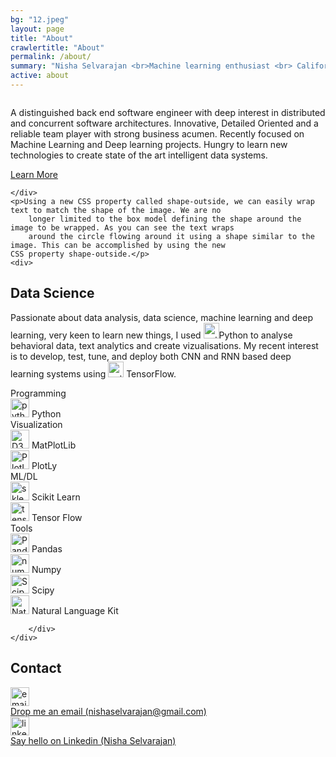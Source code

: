 ```yaml
---
bg: "12.jpeg"
layout: page
title: "About"
crawlertitle: "About"
permalink: /about/
summary: "Nisha Selvarajan <br>Machine learning enthusiast <br> California, US"
active: about
---
```



<div class="intro">
 <div class="avatar">
  	<!-- Section -->
  					<section class="wrapper style1">
  						<div class="inner">
  							<!-- 2 Columns -->
  								<div class="flex flex-2">
  									<div class="col col1">
  										<div class="image round fit">
  											<a href="generic.html" class="link"><img src="images/pic01.jpg" alt="" /></a>
  										</div>
  									</div>
  									<div class="col col2">
  											<p> A distinguished back end software engineer with deep interest in  distributed and concurrent software architectures.
                                                         Innovative, Detailed Oriented and a reliable team player  with strong business acumen.
                                                         Recently focused on Machine Learning and Deep learning projects.
                                                         Hungry to learn new technologies to create state of the art intelligent data systems. </p>
  										<a href="#" class="button">Learn More</a>
  									</div>
  								</div>
  						</div>
  					</section>
    </div>

</div>


<div class="bd">
    <div class="circle">
      											<a href="generic.html" class="link"><img src="images/pic01.jpg" alt="" /></a>

    </div>
    <p>Using a new CSS property called shape-outside, we can easily wrap text to match the shape of the image. We are no
        longer limited to the box model defining the shape around the image to be wrapped. As you can see the text wraps
        around the circle flowing around it using a shape similar to the image. This can be accomplished by using the new
    CSS property shape-outside.</p>
    <div>


<h2 class='about-h2'>Data Science</h2>

Passionate about data analysis, data science, machine learning and deep learning, very keen to learn new things,
I used <img class="inline-icon" src="../../assets/images/icons/python.png" width="25" alt="python icon" title="Python"><span class='salient'>Python</span>
to analyse behavioral data, text analytics and create vizualisations. My recent interest is to
develop, test, tune, and deploy both CNN and RNN based deep learning systems using <img class="inline-icon" src="../../assets/images/icons/tf.png" width="25" alt="python icon" title="Python">
<span class='salient'>TensorFlow</span>.


<div class='card-section'>
    <div class='skills'>
        <div class='skills-col'>
            <div class="skills-cat">Programming</div>
            <div class="skills-item">
                <img src="../../assets/images/icons/python.png" width="30" alt="python icon" title="Python">
                Python
            </div>
        </div>
        <div class='skills-col'>
            <div class="skills-cat">Visualization</div>
            <div class="skills-item">
                <img src="../../assets/images/icons/matplotlib.png" width="30" alt="D3 icon" title="D3">
                MatPlotLib
            </div>
            <div class="skills-item">
                <img src="../../assets/images/icons/plotly.png" width="30" alt="PlotLy icon" title="PlotLy">
                PlotLy
            </div>
        </div>
        <div class='skills-col'>
            <div class="skills-cat">ML/DL</div>
            <div class="skills-item">
                <img src="../../assets/images/icons/sklearn.png" width="30" alt="sklearn icon" title="Scikit Learn">
                Scikit Learn
            </div>
            <div class="skills-item">
                <img src="../../assets/images/icons/tf.png" width="30" alt="tensorflow icon" title="Tensor Flow">
                Tensor Flow
            </div>
        </div>
        <div class='skills-col'>
            <div class="skills-cat">Tools</div>
            <div class="skills-item">
                <img src="../../assets/images/icons/pandas.png" width="30" alt="Pandas icon" title="Pandas">
                Pandas
            </div>
            <div class="skills-item">
                <img src="../../assets/images/icons/np.png" width="30" alt="numpy icon" title="Numpy">
                Numpy
            </div>
            <div class="skills-item">
                <img src="../../assets/images/icons/scipy.png" width="30" alt="Scipy icon" title="Scipy">
                Scipy
            </div>
              <div class="skills-item">
                  <img src="../../assets/images/icons/python_nltk.png" width="30" alt="Natural Language Toolkit icon" title="Natural Language Toolkit">
                  Natural Language Kit
              </div>

        </div>
    </div>
</div>

<h2 class='about-h2'>Contact</h2>

<div class='connect'>
    <div>
        <img src="../../assets/images/flat_web_icon_set/color/Email.png" width="30" alt="email icon" title="Email">
    </div>
    <a href="mailto:nishaselvarajan@gmail.com">
        <div class='connect-text'>
            Drop me an email (nishaselvarajan@gmail.com)
        </div>
    </a>
</div>

<div class='connect'>
    <div>
        <img src="../../assets/images/flat_web_icon_set/color/LinkedIn.png" width="30" alt="linkedin icon" title="Linkedin">
    </div>
    <a href="https://www.linkedin.com/in/nishaselvarajan/">
        <div class='connect-text'>
            Say hello on Linkedin (Nisha Selvarajan)
        </div>
    </a>
</div>

